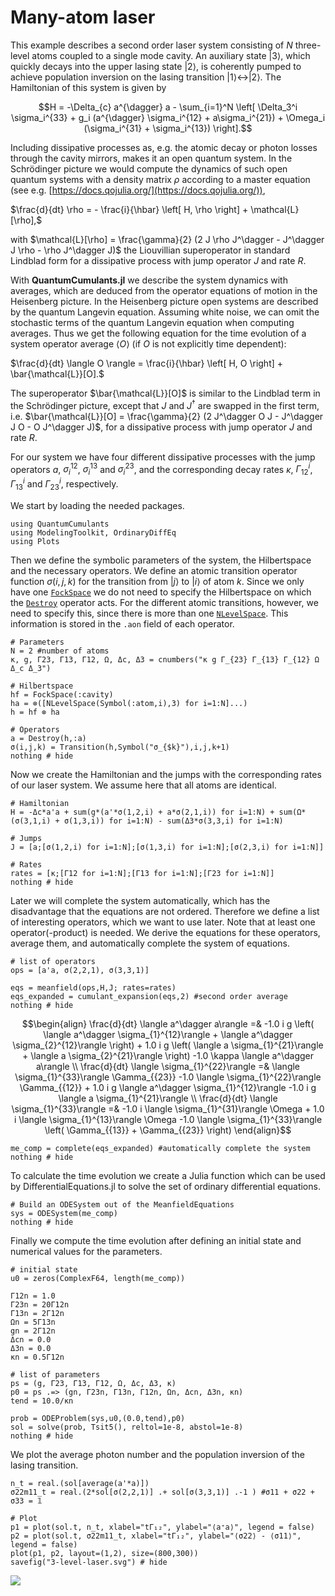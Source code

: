 # Many-atom laser

This example describes a second order laser system consisting of $N$ three-level atoms coupled to a single mode cavity. An auxiliary state $|3\rangle$, which quickly decays into the upper lasing state $|2\rangle$, is coherently pumped to achieve population inversion on the lasing transition $|1\rangle \leftrightarrow |2\rangle$. The Hamiltonian of this system is given by

```math
H = -\Delta_{c} a^{\dagger} a  - \sum_{i=1}^N \left[ \Delta_3^i \sigma_i^{33}  + g_i (a^{\dagger} \sigma_i^{12} + a\sigma_i^{21}) + \Omega_i (\sigma_i^{31} + \sigma_i^{13}) \right].
```

Including dissipative processes as, e.g. the atomic decay or photon losses through the cavity mirrors, makes it an open quantum system. In the Schrödinger picture we would compute the dynamics of such open quantum systems with a density matrix $\rho$ according to a master equation (see e.g. [https://docs.qojulia.org/](https://docs.qojulia.org/)),

$\frac{d}{dt} \rho = - \frac{i}{\hbar} \left[ H, \rho \right] + \mathcal{L}[\rho],$

with $\mathcal{L}[\rho] = \frac{\gamma}{2} (2 J \rho J^\dagger - J^\dagger J \rho - \rho J^\dagger J)$ the Liouvillian superoperator in standard Lindblad form for a dissipative process with jump operator $J$ and rate $R$.

With **QuantumCumulants.jl** we describe the system dynamics with averages, which are deduced from the operator equations of motion in the Heisenberg picture. In the Heisenberg picture open systems are described by the quantum Langevin equation. Assuming white noise, we can omit the stochastic terms of the quantum Langevin equation when computing averages. Thus we get the following equation for the time evolution of a system operator average $\langle O \rangle$ (if $O$ is not explicitly time dependent):

$\frac{d}{dt} \langle O \rangle = \frac{i}{\hbar} \left[ H, O \right] + \bar{\mathcal{L}}[O].$

The superoperator $\bar{\mathcal{L}}[O]$ is similar to the Lindblad term in the Schrödinger picture, except that $J$ and $J^\dagger$ are swapped in the first term, i.e. $\bar{\mathcal{L}}[O] = \frac{\gamma}{2} (2 J^\dagger O J - J^\dagger J O - O J^\dagger J)$, for a dissipative process with jump operator $J$ and rate $R$.

For our system we have four different dissipative processes with the jump operators $a$, $\sigma^{12}_i$, $\sigma^{13}_i$ and $\sigma^{23}_i$, and the corresponding decay rates $\kappa$, $\Gamma^i_{12}$, $\Gamma^i_{13}$ and $\Gamma^i_{23}$, respectively.

We start by loading the needed packages.


```@example 3-level-laser
using QuantumCumulants
using ModelingToolkit, OrdinaryDiffEq
using Plots
```

Then we define the symbolic parameters of the system, the Hilbertspace and the necessary operators. We define an atomic transition operator function $\sigma(i,j,k)$ for the transition from $|j \rangle$ to $|i \rangle$ of atom $k$. Since we only have one [`FockSpace`](@ref) we do not need to specify the Hilbertspace on which the [`Destroy`](@ref) operator acts. For the different atomic transitions, however, we need to specify this, since there is more than one [`NLevelSpace`](@ref). This information is stored in the `.aon` field of each operator.


```@example 3-level-laser
# Parameters
N = 2 #number of atoms
κ, g, Γ23, Γ13, Γ12, Ω, Δc, Δ3 = cnumbers("κ g Γ_{23} Γ_{13} Γ_{12} Ω Δ_c Δ_3")

# Hilbertspace
hf = FockSpace(:cavity)
ha = ⊗([NLevelSpace(Symbol(:atom,i),3) for i=1:N]...)
h = hf ⊗ ha

# Operators
a = Destroy(h,:a)
σ(i,j,k) = Transition(h,Symbol("σ_{$k}"),i,j,k+1)
nothing # hide
```

Now we create the Hamiltonian and the jumps with the corresponding rates of our laser system. We assume here that all atoms are identical.


```@example 3-level-laser
# Hamiltonian
H = -Δc*a'a + sum(g*(a'*σ(1,2,i) + a*σ(2,1,i)) for i=1:N) + sum(Ω*(σ(3,1,i) + σ(1,3,i)) for i=1:N) - sum(Δ3*σ(3,3,i) for i=1:N)

# Jumps
J = [a;[σ(1,2,i) for i=1:N];[σ(1,3,i) for i=1:N];[σ(2,3,i) for i=1:N]]

# Rates
rates = [κ;[Γ12 for i=1:N];[Γ13 for i=1:N];[Γ23 for i=1:N]]
nothing # hide
```

Later we will complete the system automatically, which has the disadvantage that the equations are not ordered. Therefore we define a list of interesting operators, which we want to use later. Note that at least one operator(-product) is needed. We derive the equations for these operators, average them, and automatically complete the system of equations.


```@example 3-level-laser
# list of operators
ops = [a'a, σ(2,2,1), σ(3,3,1)]

eqs = meanfield(ops,H,J; rates=rates)
eqs_expanded = cumulant_expansion(eqs,2) #second order average
nothing # hide
```

```math
\begin{align}
\frac{d}{dt} \langle a^\dagger  a\rangle  =& -1.0 i g \left( \langle a^\dagger  \sigma_{1}^{12}\rangle  + \langle a^\dagger  \sigma_{2}^{12}\rangle  \right) + 1.0 i g \left( \langle a  \sigma_{1}^{21}\rangle  + \langle a  \sigma_{2}^{21}\rangle  \right) -1.0 \kappa \langle a^\dagger  a\rangle  \\
\frac{d}{dt} \langle \sigma_{1}^{22}\rangle  =& \langle \sigma_{1}^{33}\rangle  \Gamma_{{23}} -1.0 \langle \sigma_{1}^{22}\rangle  \Gamma_{{12}} + 1.0 i g \langle a^\dagger  \sigma_{1}^{12}\rangle  -1.0 i g \langle a  \sigma_{1}^{21}\rangle  \\
\frac{d}{dt} \langle \sigma_{1}^{33}\rangle  =& -1.0 i \langle \sigma_{1}^{31}\rangle  \Omega + 1.0 i \langle \sigma_{1}^{13}\rangle  \Omega -1.0 \langle \sigma_{1}^{33}\rangle  \left( \Gamma_{{13}} + \Gamma_{{23}} \right)
\end{align}
```

```@example 3-level-laser
me_comp = complete(eqs_expanded) #automatically complete the system
nothing # hide
```

To calculate the time evolution we create a Julia function which can be used by DifferentialEquations.jl to solve the set of ordinary differential equations.

```@example 3-level-laser
# Build an ODESystem out of the MeanfieldEquations
sys = ODESystem(me_comp)
nothing # hide
```

Finally we compute the time evolution after defining an initial state and numerical values for the parameters.


```@example 3-level-laser
# initial state
u0 = zeros(ComplexF64, length(me_comp))

Γ12n = 1.0
Γ23n = 20Γ12n
Γ13n = 2Γ12n
Ωn = 5Γ13n
gn = 2Γ12n
Δcn = 0.0
Δ3n = 0.0
κn = 0.5Γ12n

# list of parameters
ps = (g, Γ23, Γ13, Γ12, Ω, Δc, Δ3, κ)
p0 = ps .=> (gn, Γ23n, Γ13n, Γ12n, Ωn, Δcn, Δ3n, κn)
tend = 10.0/κn

prob = ODEProblem(sys,u0,(0.0,tend),p0)
sol = solve(prob, Tsit5(), reltol=1e-8, abstol=1e-8)
nothing # hide
```

We plot the average photon number and the population inversion of the lasing transition.


```@example 3-level-laser
n_t = real.(sol[average(a'*a)])
σ22m11_t = real.(2*sol[σ(2,2,1)] .+ sol[σ(3,3,1)] .-1 ) #σ11 + σ22 + σ33 = 𝟙

# Plot
p1 = plot(sol.t, n_t, xlabel="tΓ₁₂", ylabel="⟨a⁺a⟩", legend = false)
p2 = plot(sol.t, σ22m11_t, xlabel="tΓ₁₂", ylabel="⟨σ22⟩ - ⟨σ11⟩", legend = false)
plot(p1, p2, layout=(1,2), size=(800,300))
savefig("3-level-laser.svg") # hide
```

![](3-level-laser.svg)
